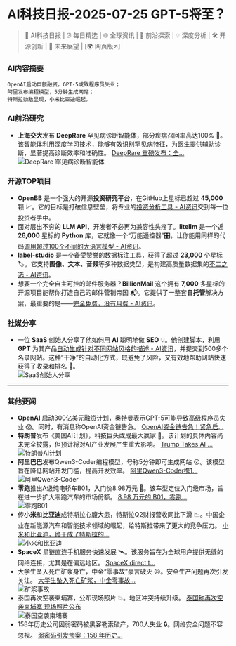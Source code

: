 
# AI科技日报-2025-07-25 GPT-5将至？
> 🤖 AI科技日报 | ⏰ 每日精选 | 🌐 全球资讯 | 🔬 前沿探索 | 💡 深度分析 | 🛠️ 开源创新 | 🚀 未来展望 | [🌍 网页版↗️]
### **AI内容摘要**
```
OpenAI启动巨额融资，GPT-5或致程序员失业；
阿里发布编程模型，5分钟生成网站；
特斯拉劲敌显现，小米比亚迪崛起。
```
### AI前沿研究
*   **上海交大**发布 **DeepRare** 罕见病诊断智能体，部分疾病召回率高达100% 🎉。该智能体利用深度学习技术，能够有效识别罕见病特征，为医生提供辅助诊断，显著提高诊断效率和准确性。 [DeepRare 重磅发布：全...](https://www.jiqizhixin.com/articles/2025-07-24-12)
<br/>![DeepRare 罕见病诊断智能体](https://cdn.jiqizhixin.com/assets/global/logo-4819103cf20202b394b95f4d561b26f2959f5be5b58198c02f5a869244beff8c.png)
### 开源TOP项目
*   **OpenBB** 是一个强大的开源**投资研究平台**，在GitHub上星标已超过 **45,000** 颗 📈。它的目标是打破信息壁垒，将专业的[投资分析工具 - AI资讯](https://github.com/OpenBB-finance/OpenBB)交到每一位投资者手中。
*   面对层出不穷的 **LLM API**，开发者不必再为兼容性头疼了。**litellm** 是一个近 **26,000** 星标的 **Python** 库，它就像一个“万能遥控器”🎛️，让你能用同样的代码[调用超过100个不同的大语言模型 - AI资讯](https://github.com/BerriAI/litellm)。
*   **label-studio** 是一个备受赞誉的数据标注工具，获得了超过 **23,000** 个星标 🏷️。它支持**图像、文本、音频**等多种数据类型，是构建高质量数据集的[不二之选 - AI资讯](https://github.com/HumanSignal/label-studio)。
*   想要一个完全自主可控的邮件服务器？**BillionMail** 这个拥有 **7,000** 多星标的开源项目能帮你打造自己的邮件营销帝国 📬。它提供了一整套**自托管**解决方案，最重要的是——[完全免费，没有月费 - AI资讯](https://github.com/aaPanel/BillionMail)。
### 社媒分享
*   一位 **SaaS** 创始人分享了他如何用 **AI** 聪明地做 **SEO** 💡。他创建脚本，利用 **GPT** 为其产品[自动生成针对不同网站风格的描述 - AI资讯](https://www.reddit.com/r/artificial/comments/1m7k1le/how_i_used_ai_to_automate_seo_backlinks_for_my/)，并提交到500多个名录网站。这种“干净”的自动化方式，既避免了风险，又有效地帮助网站快速获得了收录和排名 🚀。
<br/>![SaaS创始人分享](https://cdn.jsdmirror.com/gh/justlovemaki/imagehub@main/images/2025/07/news_01k0yn1e7sf7hrb1h43ajbtn18.avif)<br/>
---
### 其他要闻
*   **OpenAI** 启动300亿美元融资计划，奥特曼表示GPT-5可能导致高级程序员失业 😱。同时，有消息称OpenAI资金链告急。 [OpenAI资金链告急！紧急启...](https://www.qbitai.com/2025/07/312400.html)
*   **特朗普**发布《美国AI计划》，科技巨头或成最大赢家 🤔。该计划的具体内容尚未完全披露，但预计将对AI产业发展产生重大影响。 [Trump Takes AI ...](https://www.bloomberg.com/news/newsletters/2025-07-24/trump-takes-ai-action-plan-straight-from-silicon-valley-s-wish-list)
<br/>![特朗普AI计划](https://assets.bwbx.io/images/users/iqjWHBFdfxIU/iseQfVd.s24U/v1/1200x800.jpg)
*   **阿里巴巴**发布Qwen3-Coder编程模型，号称5分钟即可生成网站 😮。该模型旨在降低网站开发门槛，提高开发效率。 [阿里Qwen3-Coder携1...](https://www.infoq.cn/article/RmHjwZJhDFKqPRWmxSs9?utm_source=rss&utm_medium=article)
<br/>![阿里Qwen3-Coder](https://static001.geekbang.org/static/infoq/img/infoq_icon.jpg)
*   **零跑**推出A级纯电轿车B01，入门价8.98万元 🚗。该车型定位入门级市场，旨在进一步扩大零跑汽车的市场份额。 [8.98 万元的 B01，零跑...](http://www.geekpark.net/news/351886)
<br/>![零跑B01](https://imgslim.geekpark.net/uploads/image/file/32/2b/322b2cfa18aeadd76d90ab3a8d199411.jpg)
*   传**小米**和**比亚迪**成特斯拉心腹大患，特斯拉Q2财报营收同比下滑 📉。中国企业在新能源汽车和智能技术领域的崛起，给特斯拉带来了更大的竞争压力。 [小米和比亚迪，终于成了特斯拉的...](http://www.geekpark.net/news/351885)
<br/>![小米和比亚迪](https://imgslim.geekpark.net/uploads/image/file/36/01/3601a0af1c0b2586df1709b69bb2e348.png)
*   **SpaceX** 星链直连手机服务快速发展 🛰️。该服务旨在为全球用户提供无缝的网络连接，尤其是在偏远地区。 [SpaceX direct t...](https://x.com/elonmusk/status/1948432437744468011)
*   大学生坠入死亡矿浆身亡，中金“零事故”豪言破灭 😥。安全生产问题再次引发关注。 [大学生坠入死亡矿浆，中金零事故...](https://tieba.baidu.com/hottopic/browse/hottopic?topic_id=28343714&amp;topic_name=%E5%A4%A7%E5%AD%A6%E7%94%9F%E5%9D%A0%E5%85%A5%E6%AD%BB%E4%BA%A1%E7%9F%BF%E6%B5%86%EF%BC%8C%E4%B8%AD%E9%87%91%E9%9B%B6%E4%BA%8B%E6%95%85%E8%B1%AA%E8%A8%80%E5%B4%A9%E5%A1%8C%EF%BC%81)
<br/>![矿浆事故](https://tiebapic.baidu.com/forum/w%3D720%3Bq%3D80/sign=a7eccf17d10a304e5222a2f8e1f3d6bb/8a13632762d0f703cb7c2ecf4efa513d2797c5d3.jpg?tbpicau=2025-07-27-05_084081b4c9cc901fe83e5a30c5f058fc)
*   泰国再次空袭柬埔寨，公布现场照片 💥。地区冲突持续升级。 [泰国称再次空袭柬埔寨 现场照片公布](https://www.baidu.com/s?wd=%E6%B3%B0%E5%9B%BD%E7%A7%B0%E5%86%8D%E6%AC%A1%E7%A9%BA%E8%A2%AD%E6%9F%AC%E5%9F%94%E5%AF%A8%20%E7%8E%B0%E5%9C%BA%E7%85%A7%E7%89%87%E5%85%AC%E5%B8%83)
<br/>![泰国空袭柬埔寨](https://gips3.baidu.com/it/u=3921726718,2489436989&fm=3028&app=3028&size=w931&q=75&n=0&f=PNG&fmt=auto&maxorilen2heic=2000000)
*   158年历史公司因弱密码被黑客勒索破产，700人失业 🔒。网络安全问题不容忽视。 [弱密码引发惨案：158 年历史...](https://www.ithome.com/0/870/108.htm)